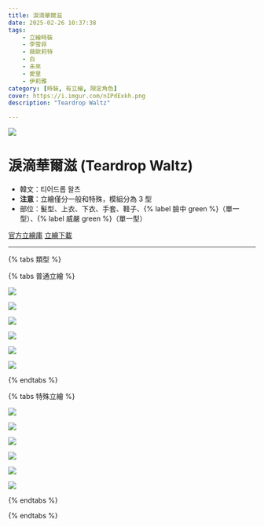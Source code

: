 ```yaml
---
title: 淚滴華爾滋
date: 2025-02-26 10:37:38
tags:
    - 立繪時裝
    - 李雪菲
    - 薇歐莉特
    - 白
    - 未來
    - 愛里
    - 伊莉雅
category: [時裝, 有立繪, 限定角色]
cover: https://i.imgur.com/nIPdExkh.png
description: "Teardrop Waltz"

---
```

![](https://i.imgur.com/nIPdExk.png)

# 淚滴華爾滋 (Teardrop Waltz)

- 韓文：티어드롭 왈츠
- **注意**：立繪僅分一般和特殊，模組分為 3 型
- 部位：髮型、上衣、下衣、手套、鞋子、{% label 臉中 green %}（單一型）、{% label 威嚴 green %}（單一型）

[官方立繪庫](https://closers.nexon.com/Pds/FanSiteKit)
[立繪下載](https://image.naddic.co.kr/Images/cms/happycode/20250218/1739855579202.zip)

---

{% tabs 類型 %}
<!-- tab 普通角色立繪-->
{% tabs 普通立繪 %}
<!-- tab 李雪菲(Seulbi)-->
[![](https://i.imgur.com/rVYwUm2h.jpg)](https://i.imgur.com/rVYwUm2.jpg)
<!-- endtab -->
<!-- tab 薇歐莉特(Violet)-->
[![](https://i.imgur.com/iIxIhhQh.jpg)](https://i.imgur.com/iIxIhhQ.jpg)
<!-- endtab -->
<!-- tab 白(Bai)-->
[![](https://i.imgur.com/GHL2xSuh.jpg)](https://i.imgur.com/GHL2xSu.jpg)
<!-- endtab -->
<!-- tab 未來(Mirae)-->
[![](https://i.imgur.com/TLbzYjJh.jpg)](https://i.imgur.com/TLbzYjJ.jpg)
<!-- endtab -->
<!-- tab 愛里(Aeri)-->
[![](https://i.imgur.com/YJ002cJh.jpg)](https://i.imgur.com/YJ002cJ.jpg)
<!-- endtab -->
<!-- tab 伊莉雅(Ria)-->
[![](https://i.imgur.com/W2BMRNmh.jpg)](https://i.imgur.com/W2BMRNm.jpg)
<!-- endtab -->
{% endtabs %}
<!-- endtab -->

<!-- tab 特殊角色立繪-->
{% tabs 特殊立繪 %}
<!-- tab 李雪菲(Seulbi)-->
[![](https://i.imgur.com/Oximhp1h.jpg)](https://i.imgur.com/Oximhp1.jpg)
<!-- endtab -->
<!-- tab 薇歐莉特(Violet)-->
[![](https://i.imgur.com/e7LEmOvh.jpg)](https://i.imgur.com/e7LEmOv.jpg)
<!-- endtab -->
<!-- tab 白(Bai)-->
[![](https://i.imgur.com/bg6pWhlh.jpg)](https://i.imgur.com/bg6pWhl.jpg)
<!-- endtab -->
<!-- tab 未來(Mirae)-->
[![](https://i.imgur.com/QPXV0Krh.jpg)](https://i.imgur.com/QPXV0Kr.jpg)
<!-- endtab -->
<!-- tab 愛里(Aeri)-->
[![](https://i.imgur.com/DculnEEh.jpg)](https://i.imgur.com/DculnEE.jpg)
<!-- endtab -->
<!-- tab 伊莉雅(Ria)-->
[![](https://i.imgur.com/qxwlzuEh.jpg)](https://i.imgur.com/qxwlzuE.jpg)
<!-- endtab -->
{% endtabs %}
<!-- endtab -->

{% endtabs %}
